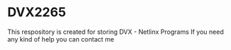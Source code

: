 # DVX2265


This respository is created for storing DVX - Netlinx Programs
If you need any kind of help you can contact me 
